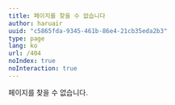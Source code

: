 ```yaml
---
title: 페이지를 찾을 수 없습니다
author: haruair
uuid: "c5865fda-9345-461b-86e4-21cb35eda2b3"
type: page
lang: ko 
url: /404
noIndex: true
noInteraction: true
---
```


페이지를 찾을 수 없습니다.

